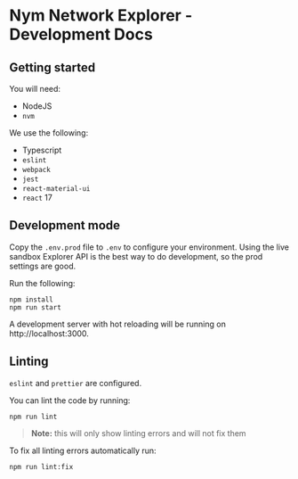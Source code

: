 # Nym Network Explorer - Development Docs

## Getting started

You will need:

- NodeJS
- `nvm`

We use the following:

- Typescript
- `eslint`
- `webpack`
- `jest`
- `react-material-ui`
- `react` 17

## Development mode

Copy the `.env.prod` file to `.env` to configure your environment. Using the live sandbox Explorer API is the best way to do development, so the prod settings are good.

Run the following:

```
npm install
npm run start
```

A development server with hot reloading will be running on http://localhost:3000.

## Linting

`eslint` and `prettier` are configured.

You can lint the code by running:

```
npm run lint
```

> **Note:** this will only show linting errors and will not fix them
 
To fix all linting errors automatically run:

```
npm run lint:fix
```
